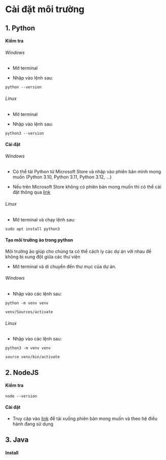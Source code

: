 # Cài đặt môi trường

## 1. Python

#### Kiểm tra

###### Windows 

* Mở terminal 

* Nhập vào lệnh sau:

```commandline
python --version 
```

###### Linux 

* Mở terminal 

* Nhập vào lệnh sau:

```commandline
python3 --version 
```

#### Cài đặt 

###### Windows

* Có thể tải Python từ Microsoft Store và nhập vào phiên bản mình mong muốn (Python 3.10, Python 3.11, Python 3.12, ...) 

* Nếu trên Microsoft Store không có phiên bản mong muốn thì có thể cài đặt thông qua [link](https://www.python.org/downloads/#:~:text=As%20of%20Python%203.11.4%20and%203.12.0b1%20(2023-05-23),%20release%20installer%20packages#:~:text=As%20of%20Python%203.11.4%20and%203.12.0b1%20(2023-05-23),%20release%20installer%20packages)

###### Linux

* Mở terminal và chạy lệnh sau: 

```commandline
sudo apt install python3
```

#### Tạo môi trường ảo trong python 

Môi trường ảo giúp cho chúng ta có thể cách ly các dự án với nhau để không bị xung đột giữa các thư viện 

* Mở terminal và di chuyển đến thư mục của dự án.

###### Windows

* Nhập vào các lệnh sau: 

```commandline
python -m venv venv 
```

```commandline
venv/Sources/activate 
```

###### Linux

* Nhập vào các lệnh sau:

```commandline
python3 -m venv venv 
```

```commandline
source venv/bin/activate 
```

## 2. NodeJS

#### Kiểm tra

```commandline
node --version 
```

#### Cài đặt 

* Truy cập vào [link](https://nodejs.org/en/download/prebuilt-installer/current) để tải xuống phiên bản mong muốn và theo hệ điều hành đang sử dụng

## 3. Java

#### Install

